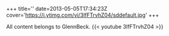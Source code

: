 +++
title=''
date=2013-05-05T17:34:23Z
cover='https://i.ytimg.com/vi/3lfFTrvhZ04/sddefault.jpg'
+++

All content belongs to GlennBeck.
{{< youtube 3lfFTrvhZ04 >}}
